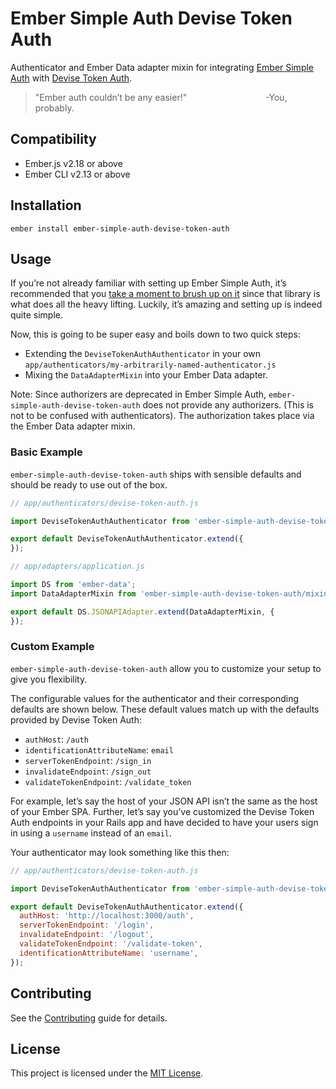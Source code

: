 # Ember Simple Auth Devise Token Auth

Authenticator and Ember Data adapter mixin for integrating <a href="https://github.com/simplabs/ember-simple-auth" target="_blank">Ember Simple Auth</a> with <a href="https://github.com/lynndylanhurley/devise_token_auth" target="_blank">Devise Token Auth</a>.

> "Ember auth couldn’t be any easier!"
> &nbsp;&nbsp;&nbsp;&nbsp;&nbsp;&nbsp;&nbsp;&nbsp;&nbsp;&nbsp;&nbsp;&nbsp;&nbsp;&nbsp;&nbsp;&nbsp;&nbsp;&nbsp;&nbsp;&nbsp;&nbsp;&nbsp;&nbsp;&nbsp;&nbsp;&nbsp;&nbsp;&nbsp;&nbsp;&nbsp;&nbsp;-You, probably.

## Compatibility

* Ember.js v2.18 or above
* Ember CLI v2.13 or above


## Installation

```
ember install ember-simple-auth-devise-token-auth
```


## Usage

If you’re not already familiar with setting up Ember Simple Auth, it’s recommended that you <a href="https://github.com/simplabs/ember-simple-auth#installation" target="_blank">take a moment to brush up on it</a> since that library is what does all the heavy lifting. Luckily, it’s amazing and setting up is indeed quite simple.

Now, this is going to be super easy and boils down to two quick steps:
- Extending the `DeviseTokenAuthAuthenticator` in your own `app/authenticators/my-arbitrarily-named-authenticator.js`
- Mixing the `DataAdapterMixin` into your Ember Data adapter.

Note: Since authorizers are deprecated in Ember Simple Auth, `ember-simple-auth-devise-token-auth` does not provide any authorizers. (This is not to be confused with authenticators). The authorization takes place via the Ember Data adapter mixin.

### Basic Example
`ember-simple-auth-devise-token-auth` ships with sensible defaults and should be ready to use out of the box.
```JavaScript
// app/authenticators/devise-token-auth.js

import DeviseTokenAuthAuthenticator from 'ember-simple-auth-devise-token-auth/authenticators/devise-token-auth';

export default DeviseTokenAuthAuthenticator.extend({
});
```

```JavaScript
// app/adapters/application.js

import DS from 'ember-data';
import DataAdapterMixin from 'ember-simple-auth-devise-token-auth/mixins/data-adapter-mixin';

export default DS.JSONAPIAdapter.extend(DataAdapterMixin, {
});
```

### Custom Example
`ember-simple-auth-devise-token-auth` allow you to customize your setup to give you flexibility.

The configurable values for the authenticator and their corresponding defaults are shown below. These default values match up with the defaults provided by Devise Token Auth:
- `authHost`: `/auth`
- `identificationAttributeName`: `email`
- `serverTokenEndpoint`: `/sign_in`
- `invalidateEndpoint`: `/sign_out`
- `validateTokenEndpoint`: `/validate_token`

For example, let’s say the host of your JSON API isn’t the same as the host of your Ember SPA. Further, let’s say you’ve customized the Devise Token Auth endpoints in your Rails app and have decided to have your users sign in using a `username` instead of an `email`.

Your authenticator may look something like this then:
```JavaScript
// app/authenticators/devise-token-auth.js

import DeviseTokenAuthAuthenticator from 'ember-simple-auth-devise-token-auth/authenticators/devise-token-auth';

export default DeviseTokenAuthAuthenticator.extend({
  authHost: 'http://localhost:3000/auth',
  serverTokenEndpoint: '/login',
  invalidateEndpoint: '/logout',
  validateTokenEndpoint: '/validate-token',
  identificationAttributeName: 'username',
});
```

## Contributing

See the [Contributing](CONTRIBUTING.md) guide for details.


## License

This project is licensed under the [MIT License](LICENSE.md).
